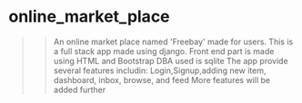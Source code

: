 ﻿# online_market_place
>> An online market place named 'Freebay' made for users.
>> This is a full stack app made using django.
>> Front end part is made using HTML and Bootstrap
>> DBA used is sqlite
>> The app provide several features includin: Login,Signup,adding new item, dashboard, inbox, browse, and feed
>> More features will be added further
